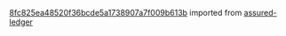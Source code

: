 [8fc825ea48520f36bcde5a1738907a7f009b613b](https://github.com/insolar/assured-ledger/commit/8fc825ea48520f36bcde5a1738907a7f009b613b) imported from [assured-ledger](https://github.com/insolar/assured-ledger)
